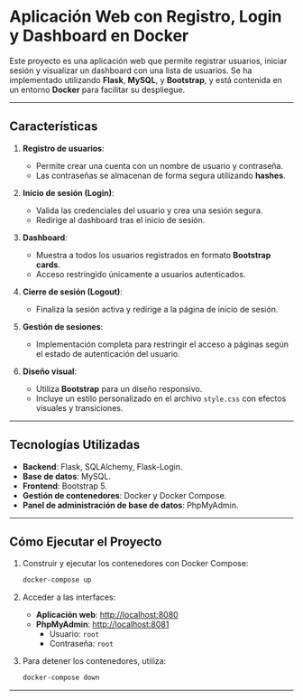 # Aplicación Web con Registro, Login y Dashboard en Docker

Este proyecto es una aplicación web que permite registrar usuarios, iniciar sesión y visualizar un dashboard con una lista de usuarios. Se ha implementado utilizando **Flask**, **MySQL**, y **Bootstrap**, y está contenida en un entorno **Docker** para facilitar su despliegue.

---

## Características

1. **Registro de usuarios**:
   - Permite crear una cuenta con un nombre de usuario y contraseña.
   - Las contraseñas se almacenan de forma segura utilizando **hashes**.

2. **Inicio de sesión (Login)**:
   - Valida las credenciales del usuario y crea una sesión segura.
   - Redirige al dashboard tras el inicio de sesión.

3. **Dashboard**:
   - Muestra a todos los usuarios registrados en formato **Bootstrap cards**.
   - Acceso restringido únicamente a usuarios autenticados.

4. **Cierre de sesión (Logout)**:
   - Finaliza la sesión activa y redirige a la página de inicio de sesión.

5. **Gestión de sesiones**:
   - Implementación completa para restringir el acceso a páginas según el estado de autenticación del usuario.

6. **Diseño visual**:
   - Utiliza **Bootstrap** para un diseño responsivo.
   - Incluye un estilo personalizado en el archivo `style.css` con efectos visuales y transiciones.

---

## Tecnologías Utilizadas

- **Backend**: Flask, SQLAlchemy, Flask-Login.
- **Base de datos**: MySQL.
- **Frontend**: Bootstrap 5.
- **Gestión de contenedores**: Docker y Docker Compose.
- **Panel de administración de base de datos**: PhpMyAdmin.

---

## Cómo Ejecutar el Proyecto

1. Construir y ejecutar los contenedores con Docker Compose:

   ```bash
   docker-compose up
   ```

2. Acceder a las interfaces:

   - **Aplicación web**: [http://localhost:8080](http://localhost:8080)
   - **PhpMyAdmin**: [http://localhost:8081](http://localhost:8081)  
     - Usuario: `root`
     - Contraseña: `root`

3. Para detener los contenedores, utiliza:

   ```bash
   docker-compose down
   ```

---


